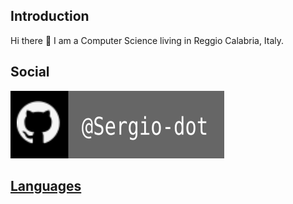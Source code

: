 <h2> Introduction </h2>
Hi there 👋 I am a Computer Science living in Reggio Calabria, Italy.

<h2> Social </h2>

<a href=""> <img src="gh_link.svg">
  
<h2> Languages </h2>
